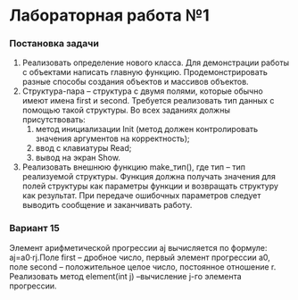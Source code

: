 # Лабораторная работа №1

### Постановка задачи
1.	Реализовать определение нового класса. Для демонстрации работы с объектами написать главную функцию. Продемонстрировать разные способы создания объектов и массивов объектов.
2.	Структура-пара – структура с двумя полями, которые обычно имеют имена first и second. Требуется реализовать тип данных с помощью такой структуры. Во всех заданиях должны присутствовать:
    1.	метод инициализации Init (метод должен контролировать значения аргументов на корректность);
    2.	ввод с клавиатуры Read;
    3.	вывод на экран Show.
3.	Реализовать внешнюю функцию make_тип(), где тип – тип реализуемой структуры. Функция должна получать значения для полей структуры как параметры функции и возвращать структуру как результат. При передаче ошибочных параметров следует выводить сообщение и заканчивать работу.

### Вариант 15
Элемент арифметической прогрессии aj вычисляется по формуле: aj=a0·rj.Поле first – дробное число, первый элемент прогрессии a0, поле second – положительное целое число,
постоянное отношение r. Реализовать метод element(int j) –вычисление j-го элемента прогрессии.

